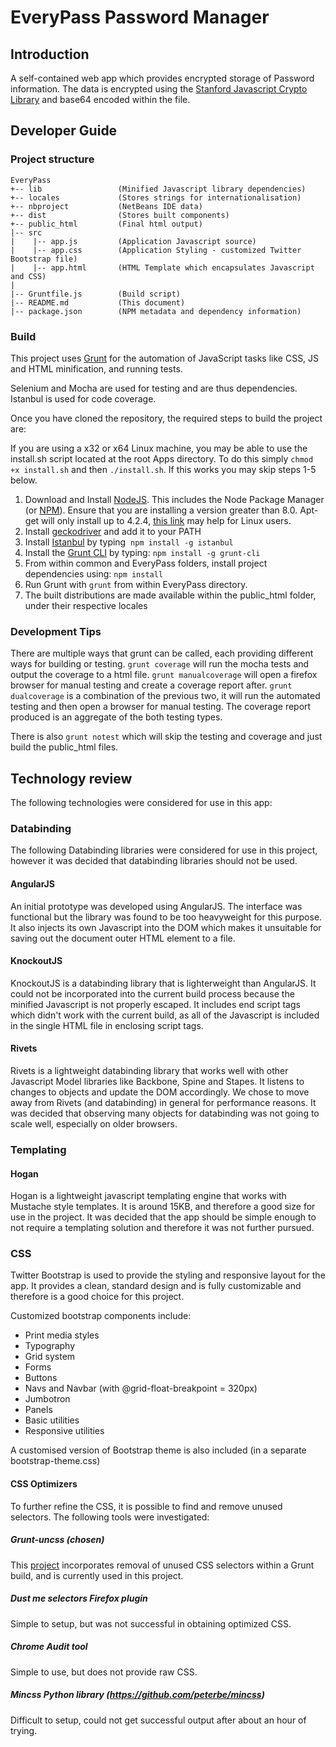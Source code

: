 # EveryPass Password Manager

## Introduction
A self-contained web app which provides encrypted storage of Password information.
The data is encrypted using the [Stanford Javascript Crypto Library](http://crypto.stanford.edu/sjcl/) and base64 encoded within the file.

## Developer Guide
### Project structure

```
EveryPass
+-- lib                 (Minified Javascript library dependencies)
+-- locales             (Stores strings for internationalisation)
+-- nbproject           (NetBeans IDE data)
+-- dist                (Stores built components)
+-- public_html         (Final html output)
|-- src
|    |-- app.js         (Application Javascript source)
|    |-- app.css        (Application Styling - customized Twitter Bootstrap file)
|    |-- app.html       (HTML Template which encapsulates Javascript and CSS)
|
|-- Gruntfile.js        (Build script)
|-- README.md           (This document)
|-- package.json        (NPM metadata and dependency information)
```

### Build

This project uses [Grunt](http://gruntjs.com/) for the automation of JavaScript tasks like CSS, JS and HTML minification, and running tests.

Selenium and Mocha are used for testing and are thus dependencies.
Istanbul is used for code coverage.

Once you have cloned the repository, the required steps to build the project are:

If you are using a x32 or x64 Linux machine, you may be able to use the install.sh script located at the root Apps directory. To do this simply ```chmod +x install.sh``` and then ```./install.sh```. If this works you may skip steps 1-5 below.

1. Download and Install [NodeJS](http://nodejs.org/download/). This includes the Node Package Manager (or [NPM](https://npmjs.org/)). Ensure that you are installing a version greater than 8.0. Apt-get will only install up to 4.2.4, [this link](http://nodesource.com/blog/installing-node-js-8-tutorial-linux-via-package-manager/) may help for Linux users.
2. Install [geckodriver](https://github.com/mozilla/geckodriver) and add it to your PATH
3. Install [Istanbul](https://github.com/gotwarlost/istanbul) by typing  ```npm install -g istanbul```
4. Install the [Grunt CLI](http://gruntjs.com/getting-started) by typing: ```npm install -g grunt-cli```
5. From within common and EveryPass folders, install project dependencies using: ```npm install ```
6. Run Grunt with ```grunt``` from within EveryPass directory.
7. The built distributions are made available within the public_html folder, under their respective locales

### Development Tips

There are multiple ways that grunt can be called, each providing different ways for building or testing. ```grunt coverage``` will run the mocha tests and output the coverage to a html file. ```grunt manualcoverage``` will open a firefox browser for manual testing and create a coverage report after. ```grunt dualcoverage``` is a combination of the previous two, it will run the automated testing and then open a browser for manual testing. The coverage report produced is an aggregate of the both testing types.

There is also ```grunt notest``` which will skip the testing and coverage and just build the public_html files.

## Technology review
The following technologies were considered for use in this app:

### Databinding
The following Databinding libraries were considered for use in this project, however it was decided that databinding libraries should not be used.

#### AngularJS
An initial prototype was developed using AngularJS. The interface was functional but the library was found to be too heavyweight for this purpose.
It also injects its own Javascript into the DOM which makes it unsuitable for saving out the document outer HTML element to a file.

#### KnockoutJS
KnockoutJS is a databinding library that is lighterweight than AngularJS.
It could not be incorporated into the current build process because the minified Javascript is not properly escaped.
It includes end script tags which didn't work with the current build, as all of the Javascript is included in the single HTML file in enclosing script tags.

#### Rivets
Rivets is a lightweight databinding library that works well with other Javascript Model libraries like Backbone, Spine and Stapes.
It listens to changes to objects and update the DOM accordingly.
We chose to move away from Rivets (and databinding) in general for performance reasons.
It was decided that observing many objects for databinding was not going to scale well, especially on older browsers.

### Templating

#### Hogan
Hogan is a lightweight javascript templating engine that works with Mustache style templates.
It is around 15KB, and therefore a good size for use in the project.
It was decided that the app should be simple enough to not require a templating solution and therefore it was not further pursued.

### CSS
Twitter Bootstrap is used to provide the styling and responsive layout for the app.
It provides a clean, standard design and is fully customizable and therefore is a good choice for this project.

Customized bootstrap components include:
- Print media styles
- Typography
- Grid system
- Forms
- Buttons
- Navs and Navbar (with @grid-float-breakpoint = 320px)
- Jumbotron
- Panels
- Basic utilities
- Responsive utilities

A customised version of Bootstrap theme is also included (in a separate bootstrap-theme.css)

#### CSS Optimizers
To further refine the CSS, it is possible to find and remove unused selectors.
The following tools were investigated:

##### Grunt-uncss (chosen)
This [project](https://github.com/addyosmani/grunt-uncss) incorporates removal of unused CSS selectors within a Grunt build, and is currently used in this project.

##### Dust me selectors Firefox plugin 
Simple to setup, but was not successful in obtaining optimized CSS.

##### Chrome Audit tool
Simple to use, but does not provide raw CSS.

##### Mincss Python library (https://github.com/peterbe/mincss)
Difficult to setup, could not get successful output after about an hour of trying.
